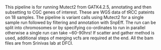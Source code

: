 
This pipeline is for running Mutect2 from GATK4.2.5, annotating and then subsetting to CGC genes of interest. These are WGS data of tRCC pateints on 18 samples. The pipeline is variant calls using Mutect2 for a single sample run followed by filtering and annotation with SnpEff. The run can be split into chromosomes or by specifying co-ordinates to run in parallel otherwise a single run can take ~60-90hrs! If scatter and gather method is used, additional steps of merging vcfs are required at the end. All the bam files are from Srinivas lab at DFCI. 
